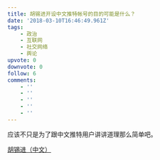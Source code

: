 ```yaml
---
title: 胡锡进开设中文推特帐号的目的可能是什么？
date: '2018-03-10T16:46:49.961Z'
tags:
    - 政治
    - 互联网
    - 社交网络
    - 舆论
upvote: 0
downvote: 0
follow: 6
comments:
    - ''
    - ''
    - ''
    - ''
    - ''
---
```


应该不只是为了跟中文推特用户讲讲道理那么简单吧。

  

[胡锡进（中文）](https://web.archive.org:443/web/20180318123047/https://twitter.com/HuXijin_huanqiu)

